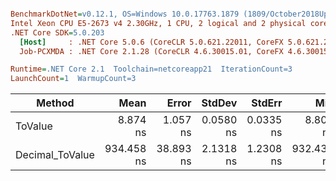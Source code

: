``` ini

BenchmarkDotNet=v0.12.1, OS=Windows 10.0.17763.1879 (1809/October2018Update/Redstone5)
Intel Xeon CPU E5-2673 v4 2.30GHz, 1 CPU, 2 logical and 2 physical cores
.NET Core SDK=5.0.203
  [Host]     : .NET Core 5.0.6 (CoreCLR 5.0.621.22011, CoreFX 5.0.621.22011), X64 RyuJIT
  Job-PCXMDA : .NET Core 2.1.28 (CoreCLR 4.6.30015.01, CoreFX 4.6.30015.01), X64 RyuJIT

Runtime=.NET Core 2.1  Toolchain=netcoreapp21  IterationCount=3  
LaunchCount=1  WarmupCount=3  

```
|          Method |       Mean |     Error |    StdDev |    StdErr |        Min |        Max |     Median |  Ratio | MannWhitney(5%) | RatioSD |
|---------------- |-----------:|----------:|----------:|----------:|-----------:|-----------:|-----------:|-------:|---------------- |--------:|
|         ToValue |   8.874 ns |  1.057 ns | 0.0580 ns | 0.0335 ns |   8.807 ns |   8.914 ns |   8.900 ns |   1.00 |            Base |    0.00 |
| Decimal_ToValue | 934.458 ns | 38.893 ns | 2.1318 ns | 1.2308 ns | 932.439 ns | 936.687 ns | 934.249 ns | 105.31 |               ? |    0.68 |
